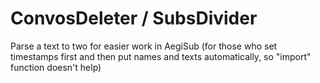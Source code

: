 # ConvosDeleter / SubsDivider
Parse a text to two for easier work in AegiSub (for those who set timestamps first and then put names and texts automatically, so "import" function doesn't help)
